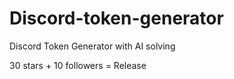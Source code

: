 # Discord-token-generator
Discord Token Generator with AI solving


30 stars + 10 followers = Release

